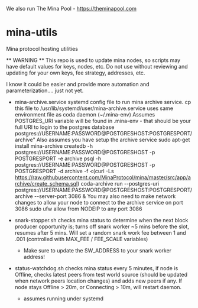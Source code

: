 We also run The Mina Pool - https://theminapool.com

# mina-utils
Mina protocol hosting utilities 

** WARNING ** 
This repo is used to update mina nodes, so scripts may have default values for keys, nodes, etc. 
Do not use without reviewing and updating for your own keys, fee strategy, addresses, etc.

I know it could be easier and provide more automation and parameterization.... just not yet. 


* mina-archive.service
systemd config file to run mina archive service. 
cp this file to /usr/lib/systemd/user/mina-archive.service
uses same environment file as coda daemon (~/.mina-env)
Assumes POSTGRES_URI variable will be found in .mina-env - that should be your full URI to login to the postgres database
	postgres://USERNAME:PASSWORD@POSTGRESHOST:POSTGRESPORT/archive"
Also assumes you have setup the archive service
	sudo apt-get install mina-archive
	createdb -h postgres://USERNAME:PASSWORD@POSTGRESHOST -p POSTGRESPORT -e archive
	psql -h postgres://USERNAME:PASSWORD@POSTGRESHOST -p POSTGRESPORT -d archive -f <(curl -Ls https://raw.githubusercontent.com/MinaProtocol/mina/master/src/app/archive/create_schema.sql)
	coda-archive run --postgres-uri postgres://USERNAME:PASSWORD@POSTGRESHOST:POSTGRESPORT/archive --server-port 3086 &
You may also need to make network changes to allow your node to connect to the archive service on port 3086
	sudo ufw allow from NODEIP to any port 3086


* snark-stopper.sh checks mina status to determine when the next block producer opportunity is; turns off snark worker ~5 mins before the slot, resumes after 5 mins. Will set a random snark work fee between 1 and .001 (controlled with MAX_FEE / FEE_SCALE variables) 
	* Make sure to update the SW_ADDRESS to your snark worker address!


* status-watchdog.sh checks mina status every 5 minutes, if node is Offline, checks latest peers from test world source (should be updated when network peers location changes) and adds new peers if any. If node stays Offline > 20m, or Connecting > 10m, will restart daemon.
  * assumes running under systemd

